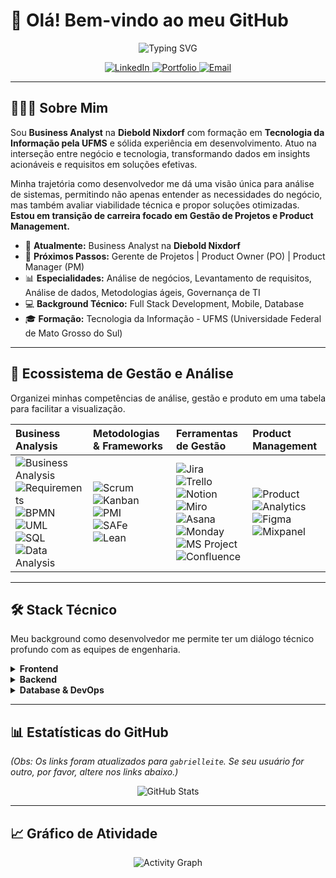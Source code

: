 # 👋 Olá! Bem-vindo ao meu GitHub

<div align="center">
  
  ![Typing SVG](https://readme-typing-svg.herokuapp.com?font=Poppins&weight=700&size=23&duration=2500&pause=900&color=0353A4&center=true&vCenter=true&width=790&height=100&lines=Analista+de+neg%C3%B3cios+%7C+Business+Analyst;Gerente+de+projetos+%7C+Project+Manager;Desenvolvedor+Full+Stack;Da+programa%C3%A7%C3%A3o+a+gest%C3%A3o+de+projetos%3A+construindo+o+futuro+digital.)
  
  <p align="center">
    <a href="https://www.linkedin.com/in/tech-gabriel" target="_blank">
      <img src="https://img.shields.io/badge/LinkedIn-0077B5?style=for-the-badge&logo=linkedin&logoColor=white" alt="LinkedIn"/>
    </a>
    <a href="https://gabrielleite.netlify.app/" target="_blank">
      <img src="https://img.shields.io/badge/Portfolio-FF5722?style=for-the-badge&logo=todoist&logoColor=white" alt="Portfolio"/>
    </a>
    <a href="mailto:tech.gabriel@outlook.com.br">
      <img src="https://img.shields.io/badge/Email-D14836?style=for-the-badge&logo=gmail&logoColor=white" alt="Email"/>
    </a>
  </p>
</div>

---

## 🧑🏻‍💻 Sobre Mim

Sou **Business Analyst** na **Diebold Nixdorf** com formação em **Tecnologia da Informação pela UFMS** e sólida experiência em desenvolvimento. Atuo na interseção entre negócio e tecnologia, transformando dados em insights acionáveis e requisitos em soluções efetivas.

Minha trajetória como desenvolvedor me dá uma visão única para análise de sistemas, permitindo não apenas entender as necessidades do negócio, mas também avaliar viabilidade técnica e propor soluções otimizadas. **Estou em transição de carreira focado em Gestão de Projetos e Product Management.**

* 💼 **Atualmente:** Business Analyst na **Diebold Nixdorf**
* 🎯 **Próximos Passos:** Gerente de Projetos | Product Owner (PO) | Product Manager (PM)
* 📊 **Especialidades:** Análise de negócios, Levantamento de requisitos, Análise de dados, Metodologias ágeis, Governança de TI
* 💻 **Background Técnico:** Full Stack Development, Mobile, Database
* 🎓 **Formação:** Tecnologia da Informação - UFMS (Universidade Federal de Mato Grosso do Sul)

---

## 💼 Ecossistema de Gestão e Análise

Organizei minhas competências de análise, gestão e produto em uma tabela para facilitar a visualização.

| Business Analysis | Metodologias & Frameworks | Ferramentas de Gestão | Product Management |
| :--- | :--- | :--- | :--- |
| ![Business Analysis](https://img.shields.io/badge/Business_Analysis-4A90E2?style=for-the-badge) <br> ![Requirements](https://img.shields.io/badge/Requirements_Engineering-2ECC71?style=for-the-badge) <br> ![BPMN](https://img.shields.io/badge/BPMN-FF6B6B?style=for-the-badge) <br> ![UML](https://img.shields.io/badge/UML-9B59B6?style=for-the-badge) <br> ![SQL](https://img.shields.io/badge/SQL_Analysis-336791?style=for-the-badge&logo=postgresql&logoColor=white) <br> ![Data Analysis](https://img.shields.io/badge/Data_Analysis-F39C12?style=for-the-badge) | ![Scrum](https://img.shields.io/badge/Scrum-6DB33F?style=for-the-badge&logo=scrumalliance&logoColor=white) <br> ![Kanban](https://img.shields.io/badge/Kanban-0052CC?style=for-the-badge&logo=jira&logoColor=white) <br> ![PMI](https://img.shields.io/badge/PMI-003366?style=for-the-badge&logo=pmi&logoColor=white) <br> ![SAFe](https://img.shields.io/badge/SAFe-00A3E0?style=for-the-badge) <br> ![Lean](https://img.shields.io/badge/Lean-FF6C37?style=for-the-badge) | ![Jira](https://img.shields.io/badge/Jira-0052CC?style=for-the-badge&logo=jira&logoColor=white) <br> ![Trello](https://img.shields.io/badge/Trello-0079BF?style=for-the-badge&logo=trello&logoColor=white) <br> ![Notion](https://img.shields.io/badge/Notion-000000?style=for-the-badge&logo=notion&logoColor=white) <br> ![Miro](https://img.shields.io/badge/Miro-050038?style=for-the-badge&logo=miro&logoColor=white) <br> ![Asana](https://img.shields.io/badge/Asana-273347?style=for-the-badge&logo=asana&logoColor=white) <br> ![Monday](https://img.shields.io/badge/Monday-FF3366?style=for-the-badge&logo=monday&logoColor=white) <br> ![MS Project](https://img.shields.io/badge/MS_Project-217346?style=for-the-badge&logo=microsoft&logoColor=white) <br> ![Confluence](https://img.shields.io/badge/Confluence-172B4D?style=for-the-badge&logo=confluence&logoColor=white) | ![Product](https://img.shields.io/badge/Product_Discovery-FF6B6B?style=for-the-badge) <br> ![Analytics](https://img.shields.io/badge/Product_Analytics-4285F4?style=for-the-badge&logo=google-analytics&logoColor=white) <br> ![Figma](https://img.shields.io/badge/Figma-F24E1E?style=for-the-badge&logo=figma&logoColor=white) <br> ![Mixpanel](https://img.shields.io/badge/Mixpanel-7856FF?style=for-the-badge&logo=mixpanel&logoColor=white) |

---

## 🛠️ Stack Técnico

Meu background como desenvolvedor me permite ter um diálogo técnico profundo com as equipes de engenharia.

<details>
  <summary><strong>Frontend</strong></summary>
  <br>
  <p>
    <img src="https://img.shields.io/badge/HTML5-E34F26?style=for-the-badge&logo=html5&logoColor=white" alt="HTML5"/>
    <img src="https://img.shields.io/badge/CSS3-1572B6?style=for-the-badge&logo=css3&logoColor=white" alt="CSS3"/>
    <img src="https://img.shields.io/badge/JavaScript-F7DF1E?style=for-the-badge&logo=javascript&logoColor=black" alt="JavaScript"/>
    <img src="https://img.shields.io/badge/React-20232A?style=for-the-badge&logo=react&logoColor=61DAFB" alt="React"/>
    <img src="https://img.shields.io/badge/TypeScript-007ACC?style=for-the-badge&logo=typescript&logoColor=white" alt="TypeScript"/>
    <img src="https://img.shields.io/badge/Tailwind_CSS-38B2AC?style=for-the-badge&logo=tailwind-css&logoColor=white" alt="Tailwind CSS"/>
    <img src="https://img.shields.io/badge/Bootstrap-563D7C?style=for-the-badge&logo=bootstrap&logoColor=white" alt="Bootstrap"/>
    <img src="https://img.shields.io/badge/jQuery-0769AD?style=for-the-badge&logo=jquery&logoColor=white" alt="jQuery"/>
  </p>
</details>

<details>
  <summary><strong>Backend</strong></summary>
  <br>
  <p>
    <img src="https://img.shields.io/badge/C%23-239120?style=for-the-badge&logo=c%23&logoColor=white" alt="C#"/>
    <img src="https://img.shields.io/badge/.NET-512BD4?style=for-the-badge&logo=dotnet&logoColor=white" alt=".NET"/>
    <img src="https://img.shields.io/badge/Python-3776AB?style=for-the-badge&logo=python&logoColor=white" alt="Python"/>
    <img src="https://img.shields.io/badge/Django-092E20?style=for-the-badge&logo=django&logoColor=white" alt="Django"/>
    <img src="https://img.shields.io/badge/FastAPI-005571?style=for-the-badge&logo=fastapi" alt="FastAPI"/>
    <img src="https://img.shields.io/badge/Android-3DDC84?style=for-the-badge&logo=android&logoColor=white" alt="Android"/>
    <img src="https://img.shields.io/badge/Java-ED8B00?style=for-the-badge&logo=openjdk&logoColor=white" alt="Java"/>
  </p>
</details>

<details>
  <summary><strong>Database & DevOps</strong></summary>
  <br>
  <p>
    <img src="https://img.shields.io/badge/Git-F05032?style=for-the-badge&logo=git&logoColor=white" alt="Git"/>
    <img src="https://img.shields.io/badge/PostgreSQL-316192?style=for-the-badge&logo=postgresql&logoColor=white" alt="PostgreSQL"/>
    <img src="https://img.shields.io/badge/MySQL-00000F?style=for-the-badge&logo=mysql&logoColor=white" alt="MySQL"/>
    <img src="https://img.shields.io/badge/SQL%20Server-CC2927?style=for-the-badge&logo=microsoftsqlserver&logoColor=white" alt="SQL Server"/>
    <img src="https://img.shields.io/badge/Oracle-F80000?style=for-the-badge&logo=oracle&logoColor=white" alt="Oracle"/>
  </p>
</details>

---

## 📊 Estatísticas do GitHub

*(Obs: Os links foram atualizados para `gabrielleite`. Se seu usuário for outro, por favor, altere nos links abaixo.)*

<div align="center">
  
  ![GitHub Stats](https://github-readme-stats.vercel.app/api?username=gabrielleite&show_icons=true&theme=tokyonight&hide_border=true&count_private=true)
  
</div>

---

## 📈 Gráfico de Atividade

<div align="center">
  
  ![Activity Graph](https://github-readme-activity-graph.vercel.app/graph?username=gabrielleite&theme=react-dark&hide_border=true)

</div>
